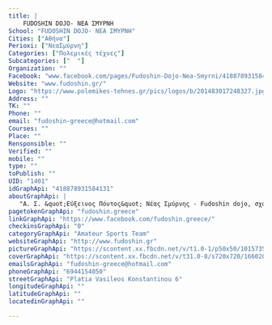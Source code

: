 ```yaml
---
title: |
    FUDOSHIN DOJO- ΝΕΑ ΣΜΥΡΝΗ
School: "FUDOSHIN DOJO- ΝΕΑ ΣΜΥΡΝΗ"
Cities: ["Αθήνα"]
Perioxi: ["ΝεαΣμύρνη"]
Categories: ["Πολεμικές τέχνες"]
Subcategories: ["  "]
Organization: ""
Facebook: "www.facebook.com/pages/Fudoshin-Dojo-Nea-Smyrni/418878931584131?sk=timeline"
Website: "www.fudoshin.gr/"
Logo: "https://www.polemikes-tehnes.gr/pics/logos/b/201483017248327.jpg"
Address: ""
TK: ""
Phone: ""
email: "fudoshin-greece@hotmail.com"
Courses: ""
Place: ""
Rensponsible: ""
Verified: ""
mobile: ""
type: ""
toPublish: ""
UID: "1401"
idGraphApi: "418878931584131"
aboutGraphApi: | 
   "Α. Σ. &quot;Εύξεινος Πόντος&quot; Νέας Σμύρνης - Fudoshin dojo, σχολή πολεμικών τεχνών: Aikido - Kendo - Iaido.Στο σύλλογο λειτουργεί και τμήμα Pilates. "
pagetokenGraphApi: "fudoshin.greece"
linkGraphApi: "https://www.facebook.com/fudoshin.greece/"
checkinsGraphApi: "0"
categoryGraphApi: "Amateur Sports Team"
websiteGraphApi: "http://www.fudoshin.gr"
pictureGraphApi: "https://scontent.xx.fbcdn.net/v/t1.0-1/p50x50/10157353_621011078037581_138027222161309944_n.png?oh=176b7293a463d38ef66fbd27c6bc294e&amp;oe=5B494895"
coverGraphApi: "https://scontent.xx.fbcdn.net/v/t31.0-8/s720x720/16602035_808857099252977_3889274828044153548_o.jpg?oh=ed1c1c10b0d48f4982530f8d944763af&amp;oe=5AFFB452"
emailsGraphApi: "fudoshin-greece@hotmail.com"
phoneGraphApi: "6944154050"
streetGraphApi: "Platia Vasileos Konstantinou 6"
longitudeGraphApi: ""
latitudeGraphApi: ""
locatedinGraphApi: ""

---
```




